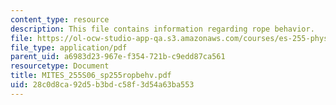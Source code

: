 ```yaml
---
content_type: resource
description: This file contains information regarding rope behavior.
file: https://ol-ocw-studio-app-qa.s3.amazonaws.com/courses/es-255-physics-of-rock-climbing-spring-2006/28c0d8ca92d5b3bdc58f3d54a63ba553_MITES_255S06_sp255ropbehv.pdf
file_type: application/pdf
parent_uid: a6983d23-967e-f354-721b-c9edd87ca561
resourcetype: Document
title: MITES_255S06_sp255ropbehv.pdf
uid: 28c0d8ca-92d5-b3bd-c58f-3d54a63ba553
---
```

